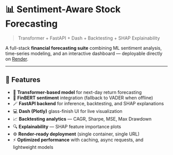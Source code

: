 # 📊 Sentiment-Aware Stock Forecasting  
> Transformer + FastAPI + Dash + Backtesting + SHAP Explainability

A full-stack **financial forecasting suite** combining ML sentiment analysis, time-series modeling, and an interactive dashboard — deployable directly on [Render](https://render.com).

---

## 🚀 Features

- 🧠 **Transformer-based model** for next-day return forecasting  
- 💬 **FinBERT sentiment** integration (fallback to VADER when offline)  
- 🪄 **FastAPI backend** for inference, backtesting, and SHAP explanations  
- 💻 **Dash (Plotly)** glass-finish UI for live visualization  
- 📈 **Backtesting analytics** — CAGR, Sharpe, MSE, Max Drawdown  
- 🔍 **Explainability** — SHAP feature importance plots  
- ⚙️ **Render-ready deployment** (single container, single URL)  
- ⚡ **Optimized performance** with caching, async requests, and lightweight models



